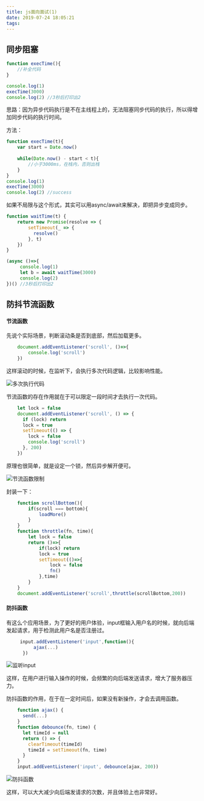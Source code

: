 ```yaml
---
title: js面向面试(1)
date: 2019-07-24 18:05:21
tags:
---
```


## 同步阻塞

```javascript
function execTime(){
    //补全代码
}

console.log(1)
execTime(3000)
console.log(2) //3秒后打印出2
```

思路：因为异步代码执行是不在主线程上的，无法阻塞同步代码的执行，所以得增加同步代码的执行时间。

方法：

```javascript
function execTime(t){
    var start = Date.now()
    
    while(Date.now() - start < t){
        //小于3000ms，在栈内，否则出栈
    }
}
console.log(1)
execTime(3000)
console.log(2) //success
```

如果不局限与这个形式，其实可以用async/await来解决，即把异步变成同步。

```javascript
function waitTime(t) {
    return new Promise(resolve => {
        setTimeout(_ => {
          resolve()
        }, t)
    })
}

(async ()=>{
     console.log(1)
     let b = await waitTime(3000)
     console.log(2)
})() //3秒后打印出2
```

## 防抖节流函数

#### 节流函数

先说个实际场景，判断滚动条是否到底部，然后加载更多。

```javascript
    document.addEventListener('scroll', ()=>{
        console.log('scroll')
    })
```

这样滚动的时候，在监听下，会执行多次代码逻辑，比较影响性能。

![多次执行代码](https://zwqblog.oss-cn-shenzhen.aliyuncs.com/js%E9%9D%A2%E8%AF%95/scrollListen.gif)

节流函数的存在作用就在于可以限定一段时间才去执行一次代码。

```javascript
    let lock = false
    document.addEventListener('scroll', () => {
      if (lock) return
      lock = true
      setTimeout(() => {
        lock = false
        console.log('scroll')
      }, 200)
    })
```

原理也很简单，就是设定一个锁，然后异步解开便可。

![节流函数限制](https://zwqblog.oss-cn-shenzhen.aliyuncs.com/js%E9%9D%A2%E8%AF%95/scrollListen2.gif)

封装一下：

```javascript
    function scrollBottom(){
        if(scroll === bottom){
            loadMore()
        }
    }
    function throttle(fn, time){
        let lock = false
        return ()=>{
            if(lock) return
            lock = true
            setTimeout(()=>{
                lock = false
                fn()
            },time)
        }
    }
    document.addEventListener('scroll',throttle(scrollBottom,200))
```

#### 防抖函数

有这么个应用场景，为了更好的用户体验，input框输入用户名的时候，就向后端发起请求，用于检测此用户名是否注册过。

```javascript
     input.addEventListener('input',function(){
          ajax(...)
      })
```



![监听input](https://zwqblog.oss-cn-shenzhen.aliyuncs.com/js%E9%9D%A2%E8%AF%95/inputListen.gif)

这样，在用户进行输入操作的时候，会频繁的向后端发送请求，增大了服务器压力。

防抖函数的作用，在于在一定时间后，如果没有新操作，才会去调用函数。

```javascript
    function ajax() {
      send(...)
    }
    function debounce(fn, time) {
      let timeId = null
      return () => {
        clearTimeout(timeId)
        timeId = setTimeout(fn, time)
      }
    }
    input.addEventListener('input', debounce(ajax, 200))

```

![防抖函数](https://zwqblog.oss-cn-shenzhen.aliyuncs.com/js%E9%9D%A2%E8%AF%95/inputListen2.gif)


这样，可以大大减少向后端发请求的次数，并且体验上也非常好。